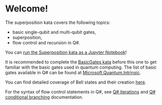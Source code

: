 ﻿# Welcome!

The superposition kata covers the following topics:
 - basic single-qubit and multi-qubit gates,
 - superposition,
 - flow control and recursion in Q#.

 You can [run the Superposition kata as a Jupyter Notebook](https://mybinder.org/v2/gh/Microsoft/QuantumKatas/main?filepath=Superposition%2FSuperposition.ipynb)!

It is recommended to complete the [BasicGates kata](./../BasicGates/) before this one to get familiar with the basic gates used in quantum computing. 
The list of basic gates available in Q# can be found at [Microsoft.Quantum.Intrinsic](https://docs.microsoft.com/qsharp/api/qsharp/microsoft.quantum.intrinsic).

You can find detailed coverage of Bell states and their creation [here](https://blogs.msdn.microsoft.com/uk_faculty_connection/2018/02/06/a-beginners-guide-to-quantum-computing-and-q/).

For the syntax of flow control statements in Q#, see [Q# iterations](https://docs.microsoft.com/azure/quantum/user-guide/language/statements/iterations) and [Q# conditional branching](https://docs.microsoft.com/azure/quantum/user-guide/language/statements/conditionalbranching) documentation.
